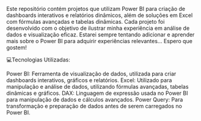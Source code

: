 Este repositório contém projetos que utilizam Power BI para criação de dashboards interativos e relatórios dinâmicos, além de soluções em Excel com fórmulas avançadas e tabelas dinâmicas. Cada projeto foi desenvolvido com o objetivo de ilustrar minha experiência em análise de dados e visualização eficaz. Estarei sempre tentando adicionar e aprender mais sobre o Power BI para adquirir experiências relevantes... Espero que gostem!

💻Tecnologias Utilizadas:

Power BI: Ferramenta de visualização de dados, utilizada para criar dashboards interativos, gráficos e relatórios.
Excel: Utilizado para manipulação e análise de dados, utilizando fórmulas avançadas, tabelas dinâmicas e gráficos.
DAX: Linguagem de expressão usada no Power BI para manipulação de dados e cálculos avançados.
Power Query: Para transformação e preparação de dados antes de serem carregados no Power BI.
